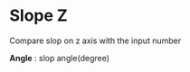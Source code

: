Slope Z
===================
Compare slop on z axis with the input number

**Angle**
: slop angle(degree)
